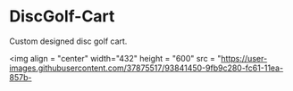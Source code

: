 # DiscGolf-Cart
Custom designed disc golf cart.

<img align = "center"  width="432"  height = "600" src = "https://user-images.githubusercontent.com/37875517/93841450-9fb9c280-fc61-11ea-857b-
